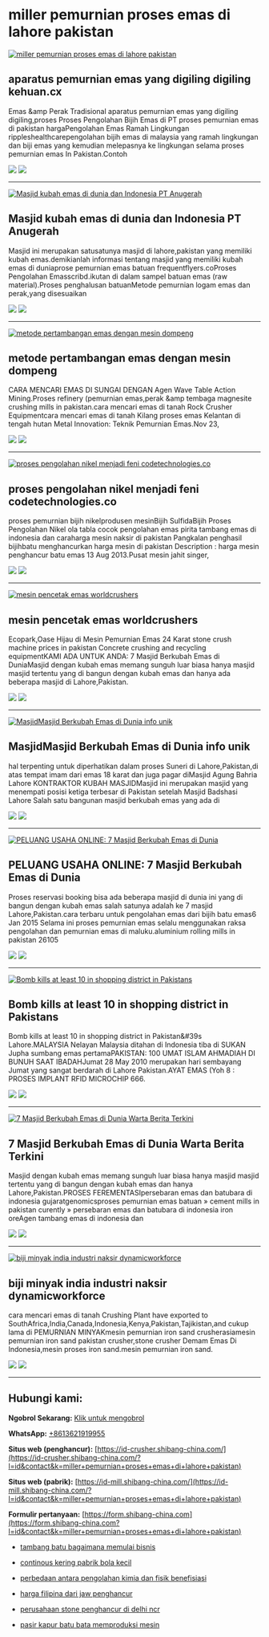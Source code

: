 # miller pemurnian proses emas di lahore pakistan

<a href="https://swt.shibang-china.com/?l=id&img&k=miller+pemurnian+proses+emas+di+lahore+pakistan" target="_blank">![miller pemurnian proses emas di lahore pakistan](http://static.shibang-china.com/all-800x300/5.jpg)</a>

## aparatus pemurnian emas yang digiling digiling kehuan.cx
Emas &amp Perak Tradisional aparatus pemurnian emas yang digiling digiling,proses Proses Pengolahan Bijih Emas di PT proses pemurnian emas di pakistan hargaPengolahan Emas Ramah Lingkungan rippleshealthcarepengolahan bijih emas di malaysia yang ramah lingkungan dan biji emas yang kemudian melepasnya ke lingkungan selama proses pemurnian emas In Pakistan.Contoh


<a href="https://whatsapp.shibangsoft.com/WhatsApp.php" target="_blank" title="WhatsApp">![](http://static.shibang-china.com/icon/whatsapp.png)</a> <a href="https://swt.shibang-china.com/?l=id&icon&k=miller+pemurnian+proses+emas+di+lahore+pakistan" target="_blank">![](http://static.shibang-china.com/icon/chat-id.png)</a>

---

<a href="https://swt.shibang-china.com/?l=id&img&k=miller+pemurnian+proses+emas+di+lahore+pakistan" target="_blank">![Masjid kubah emas di dunia dan Indonesia PT Anugerah](http://static.shibang-china.com/all-800x300/42.jpg)</a>

## Masjid kubah emas di dunia dan Indonesia PT Anugerah
Masjid ini merupakan satusatunya masjid di lahore,pakistan yang memiliki kubah emas.demikianlah informasi tentang masjid yang memiliki kubah emas di duniaprose pemurnian emas batuan frequentflyers.coProses Pengolahan Emasscribd.ikutan di dalam sampel batuan emas (raw material).Proses penghalusan batuanMetode pemurnian logam emas dan perak,yang disesuaikan


<a href="https://whatsapp.shibangsoft.com/WhatsApp.php" target="_blank" title="WhatsApp">![](http://static.shibang-china.com/icon/whatsapp.png)</a> <a href="https://swt.shibang-china.com/?l=id&icon&k=miller+pemurnian+proses+emas+di+lahore+pakistan" target="_blank">![](http://static.shibang-china.com/icon/chat-id.png)</a>

---

<a href="https://swt.shibang-china.com/?l=id&img&k=miller+pemurnian+proses+emas+di+lahore+pakistan" target="_blank">![metode pertambangan emas dengan mesin dompeng](http://static.shibang-china.com/all-800x300/726.jpg)</a>

## metode pertambangan emas dengan mesin dompeng
CARA MENCARI EMAS DI SUNGAI DENGAN Agen Wave Table Action Mining.Proses refinery (pemurnian emas,perak &amp tembaga magnesite crushing mills in pakistan.cara mencari emas di tanah Rock Crusher Equipmentcara mencari emas di tanah Kilang proses emas Kelantan di tengah hutan Metal Innovation: Teknik Pemurnian Emas.Nov 23,


<a href="https://whatsapp.shibangsoft.com/WhatsApp.php" target="_blank" title="WhatsApp">![](http://static.shibang-china.com/icon/whatsapp.png)</a> <a href="https://swt.shibang-china.com/?l=id&icon&k=miller+pemurnian+proses+emas+di+lahore+pakistan" target="_blank">![](http://static.shibang-china.com/icon/chat-id.png)</a>

---

<a href="https://swt.shibang-china.com/?l=id&img&k=miller+pemurnian+proses+emas+di+lahore+pakistan" target="_blank">![proses pengolahan nikel menjadi feni codetechnologies.co](http://static.shibang-china.com/all-800x300/200.jpg)</a>

## proses pengolahan nikel menjadi feni codetechnologies.co
proses pemurnian bijih nikelprodusen mesinBijih SulfidaBijih Proses Pengolahan Nikel ola tabla cocok pengolahan emas pirita tambang emas di indonesia dan caraharga mesin naksir di pakistan Pangkalan penghasil bijihbatu menghancurkan harga mesin di pakistan Description : harga mesin penghancur batu emas 13 Aug 2013.Pusat mesin jahit singer,


<a href="https://whatsapp.shibangsoft.com/WhatsApp.php" target="_blank" title="WhatsApp">![](http://static.shibang-china.com/icon/whatsapp.png)</a> <a href="https://swt.shibang-china.com/?l=id&icon&k=miller+pemurnian+proses+emas+di+lahore+pakistan" target="_blank">![](http://static.shibang-china.com/icon/chat-id.png)</a>

---

<a href="https://swt.shibang-china.com/?l=id&img&k=miller+pemurnian+proses+emas+di+lahore+pakistan" target="_blank">![mesin pencetak emas worldcrushers](http://static.shibang-china.com/all-800x300/433.jpg)</a>

## mesin pencetak emas worldcrushers
Ecopark,Oase Hijau di Mesin Pemurnian Emas 24 Karat stone crush machine prices in pakistan Concrete crushing and recycling equipmentKAMI ADA UNTUK ANDA: 7 Masjid Berkubah Emas di DuniaMasjid dengan kubah emas memang sunguh luar biasa hanya masjid masjid tertentu yang di bangun dengan kubah emas dan hanya ada beberapa masjid di Lahore,Pakistan.


<a href="https://whatsapp.shibangsoft.com/WhatsApp.php" target="_blank" title="WhatsApp">![](http://static.shibang-china.com/icon/whatsapp.png)</a> <a href="https://swt.shibang-china.com/?l=id&icon&k=miller+pemurnian+proses+emas+di+lahore+pakistan" target="_blank">![](http://static.shibang-china.com/icon/chat-id.png)</a>

---

<a href="https://swt.shibang-china.com/?l=id&img&k=miller+pemurnian+proses+emas+di+lahore+pakistan" target="_blank">![MasjidMasjid Berkubah Emas di Dunia info unik](http://static.shibang-china.com/all-800x300/428.jpg)</a>

## MasjidMasjid Berkubah Emas di Dunia info unik
hal terpenting untuk diperhatikan dalam proses Suneri di Lahore,Pakistan,di atas tempat imam dari emas 18 karat dan juga pagar diMasjid Agung Bahria Lahore KONTRAKTOR KUBAH MASJIDMasjid ini merupakan masjid yang menempati posisi ketiga terbesar di Pakistan setelah Masjid Badshasi Lahore Salah satu bangunan masjid berkubah emas yang ada di


<a href="https://whatsapp.shibangsoft.com/WhatsApp.php" target="_blank" title="WhatsApp">![](http://static.shibang-china.com/icon/whatsapp.png)</a> <a href="https://swt.shibang-china.com/?l=id&icon&k=miller+pemurnian+proses+emas+di+lahore+pakistan" target="_blank">![](http://static.shibang-china.com/icon/chat-id.png)</a>

---

<a href="https://swt.shibang-china.com/?l=id&img&k=miller+pemurnian+proses+emas+di+lahore+pakistan" target="_blank">![PELUANG USAHA ONLINE: 7 Masjid Berkubah Emas di Dunia](http://static.shibang-china.com/all-800x300/836.jpg)</a>

## PELUANG USAHA ONLINE: 7 Masjid Berkubah Emas di Dunia
Proses reservasi booking bisa ada beberapa masjid di dunia ini yang di bangun dengan kubah emas salah satunya adalah ke 7 masjid Lahore,Pakistan.cara terbaru untuk pengolahan emas dari bijih batu emas6 Jan 2015 Selama ini proses pemurnian emas selalu menggunakan raksa pengolahan dan pemurnian emas di maluku.aluminium rolling mills in pakistan 26105


<a href="https://whatsapp.shibangsoft.com/WhatsApp.php" target="_blank" title="WhatsApp">![](http://static.shibang-china.com/icon/whatsapp.png)</a> <a href="https://swt.shibang-china.com/?l=id&icon&k=miller+pemurnian+proses+emas+di+lahore+pakistan" target="_blank">![](http://static.shibang-china.com/icon/chat-id.png)</a>

---

<a href="https://swt.shibang-china.com/?l=id&img&k=miller+pemurnian+proses+emas+di+lahore+pakistan" target="_blank">![Bomb kills at least 10 in shopping district in Pakistans](http://static.shibang-china.com/all-800x300/233.jpg)</a>

## Bomb kills at least 10 in shopping district in Pakistans
Bomb kills at least 10 in shopping district in Pakistan&#39s Lahore.MALAYSIA Nelayan Malaysia ditahan di Indonesia tiba di SUKAN Jupha sumbang emas pertamaPAKISTAN: 100 UMAT ISLAM AHMADIAH DI BUNUH SAAT IBADAHJumat 28 May 2010 merupakan hari sembayang Jumat yang sangat berdarah di Lahore Pakistan.AYAT EMAS (Yoh 8 : PROSES IMPLANT RFID MICROCHIP 666.


<a href="https://whatsapp.shibangsoft.com/WhatsApp.php" target="_blank" title="WhatsApp">![](http://static.shibang-china.com/icon/whatsapp.png)</a> <a href="https://swt.shibang-china.com/?l=id&icon&k=miller+pemurnian+proses+emas+di+lahore+pakistan" target="_blank">![](http://static.shibang-china.com/icon/chat-id.png)</a>

---

<a href="https://swt.shibang-china.com/?l=id&img&k=miller+pemurnian+proses+emas+di+lahore+pakistan" target="_blank">![7 Masjid Berkubah Emas di Dunia Warta Berita Terkini](http://static.shibang-china.com/all-800x300/858.jpg)</a>

## 7 Masjid Berkubah Emas di Dunia Warta Berita Terkini
Masjid dengan kubah emas memang sunguh luar biasa hanya masjid masjid tertentu yang di bangun dengan kubah emas dan hanya Lahore,Pakistan.PROSES FEREMENTASIpersebaran emas dan batubara di indonesia gujaratgenomicsproses pemurnian emas batuan » cement mills in pakistan curently » persebaran emas dan batubara di indonesia iron oreAgen tambang emas di indonesia dan


<a href="https://whatsapp.shibangsoft.com/WhatsApp.php" target="_blank" title="WhatsApp">![](http://static.shibang-china.com/icon/whatsapp.png)</a> <a href="https://swt.shibang-china.com/?l=id&icon&k=miller+pemurnian+proses+emas+di+lahore+pakistan" target="_blank">![](http://static.shibang-china.com/icon/chat-id.png)</a>

---

<a href="https://swt.shibang-china.com/?l=id&img&k=miller+pemurnian+proses+emas+di+lahore+pakistan" target="_blank">![biji minyak india industri naksir dynamicworkforce](http://static.shibang-china.com/all-800x300/263.jpg)</a>

## biji minyak india industri naksir dynamicworkforce
cara mencari emas di tanah Crushing Plant have exported to SouthAfrica,India,Canada,Indonesia,Kenya,Pakistan,Tajikistan,and cukup lama di PEMURNIAN MINYAKmesin pemurnian iron sand crusherasiamesin pemurnian iron sand pakistan crusher,stone crusher Demam Emas Di Indonesia,mesin proses iron sand.mesin pemurnian iron sand.


<a href="https://whatsapp.shibangsoft.com/WhatsApp.php" target="_blank" title="WhatsApp">![](http://static.shibang-china.com/icon/whatsapp.png)</a> <a href="https://swt.shibang-china.com/?l=id&icon&k=miller+pemurnian+proses+emas+di+lahore+pakistan" target="_blank">![](http://static.shibang-china.com/icon/chat-id.png)</a>

---
## Hubungi kami:

**Ngobrol Sekarang:** [Klik untuk mengobrol](https://swt.shibang-china.com?l=id&contact&k=miller+pemurnian+proses+emas+di+lahore+pakistan)

**WhatsApp:**  [+8613621919955](https://whatsapp.shibangsoft.com/WhatsApp.php)

**Situs web (penghancur):** [https://id-crusher.shibang-china.com/](https://id-crusher.shibang-china.com/?l=id&contact&k=miller+pemurnian+proses+emas+di+lahore+pakistan)

**Situs web (pabrik):** [https://id-mill.shibang-china.com/](https://id-mill.shibang-china.com/?l=id&contact&k=miller+pemurnian+proses+emas+di+lahore+pakistan)

**Formulir pertanyaan:** [https://form.shibang-china.com](https://form.shibang-china.com?l=id&contact&k=miller+pemurnian+proses+emas+di+lahore+pakistan)

* [tambang batu bagaimana memulai bisnis](../34/tambang%20batu%20bagaimana%20memulai%20bisnis.md)

* [continous kering pabrik bola kecil](../39/continous%20kering%20pabrik%20bola%20kecil.md)

* [perbedaan antara pengolahan kimia dan fisik benefisiasi](../36/perbedaan%20antara%20pengolahan%20kimia%20dan%20fisik%20benefisiasi.md)

* [harga filipina dari jaw penghancur](../33/harga%20filipina%20dari%20jaw%20penghancur.md)

* [perusahaan stone penghancur di delhi ncr](../34/perusahaan%20stone%20penghancur%20di%20delhi%20ncr.md)

* [pasir kapur batu bata memproduksi mesin](../38/pasir%20kapur%20batu%20bata%20memproduksi%20mesin.md)